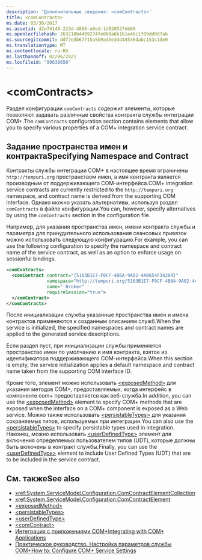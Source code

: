 ```yaml
---
description: 'Дополнительные сведения: <comContracts>'
title: <comContracts>
ms.date: 03/30/2017
ms.assetid: 42e74148-223d-4888-a8ed-1d928527eb09
ms.openlocfilehash: 263210b4499274fe009a6b1b1e46c1f09dd007ab
ms.sourcegitcommit: ddf7edb67715a5b9a45e3dd44536dabc153c1de0
ms.translationtype: MT
ms.contentlocale: ru-RU
ms.lasthandoff: 02/06/2021
ms.locfileid: "99638656"
---
```

# \<comContracts>

<span data-ttu-id="ffa32-102">Раздел конфигурации `comContracts` содержит элементы, которые позволяют задавать различные свойства контракта службы интеграции COM+.</span><span class="sxs-lookup"><span data-stu-id="ffa32-102">The `comContracts` configuration section contains elements that allow you to specify various properties of a COM+ integration service contract.</span></span>  
  
## <a name="specifying-namespace-and-contract"></a><span data-ttu-id="ffa32-103">Задание пространства имен и контракта</span><span class="sxs-lookup"><span data-stu-id="ffa32-103">Specifying Namespace and Contract</span></span>  

 <span data-ttu-id="ffa32-104">Контракты службы интеграции COM+ в настоящее время ограничены `http://tempuri.org` пространством имен, а имя контракта является производным от поддерживающего COM-интерфейса.</span><span class="sxs-lookup"><span data-stu-id="ffa32-104">COM+ integration service contracts are currently restricted to the `http://tempuri.org` namespace, and contract name is derived from the supporting COM interface.</span></span> <span data-ttu-id="ffa32-105">Однако можно указать альтернативы, используя раздел `comContracts` в файле конфигурации.</span><span class="sxs-lookup"><span data-stu-id="ffa32-105">You can, however, specify alternatives by using the `comContracts` section in the configuration file.</span></span>  
  
 <span data-ttu-id="ffa32-106">Например, для указания пространства имен, имени контракта службы и параметра для принудительного использования сеансовых привязок можно использовать следующую конфигурацию.</span><span class="sxs-lookup"><span data-stu-id="ffa32-106">For example, you can use the following configuration to specify the namespace and contract name of the service contract, as well as an option to enforce usage on sessionful bindings.</span></span>  
  
```xml  
<comContracts>
  <comContract contract="{5163B1E7-F0CF-4B6A-9A02-4AB654F34284}"
               namespace="http://tempuri.org/5163B1E7-F0CF-4B6A-9A02-4AB654F34284"
               name="_Broker"
               requireSession="true">
  </comContract>
</comContracts>
```  
  
 <span data-ttu-id="ffa32-107">После инициализации службы указанные пространства имен и имена контрактов применяются к созданным описаниям служб.</span><span class="sxs-lookup"><span data-stu-id="ffa32-107">When the service is initialized, the specified namespaces and contract names are applied to the generated service descriptions.</span></span>  
  
 <span data-ttu-id="ffa32-108">Если раздел пуст, при инициализации службы применяется пространство имен по умолчанию и имя контракта, взятое из идентификатора поддерживающего COM-интерфейса.</span><span class="sxs-lookup"><span data-stu-id="ffa32-108">When this section is empty, the service initialization applies a default namespace and contract name taken from the supporting COM interface ID.</span></span>  
  
 <span data-ttu-id="ffa32-109">Кроме того, элемент можно использовать [\<exposedMethod>](exposedmethod.md) для указания методов COM+, предоставляемых, когда интерфейс в компоненте com+ предоставляется как веб-служба.</span><span class="sxs-lookup"><span data-stu-id="ffa32-109">In addition, you can use the [\<exposedMethod>](exposedmethod.md) element to specify COM+ methods that are exposed when the interface on a COM+ component is exposed as a Web service.</span></span> <span data-ttu-id="ffa32-110">Можно также использовать [\<persistableTypes>](persistabletypes.md) для указания сохраняемых типов, используемых при интеграции.</span><span class="sxs-lookup"><span data-stu-id="ffa32-110">You can also use the [\<persistableTypes>](persistabletypes.md) to specify persistable types used in integration.</span></span> <span data-ttu-id="ffa32-111">Наконец, можно использовать [\<userDefinedType>](userdefinedtype.md) элемент для включения определяемых пользователем типов (UDT), которые должны быть включены в контракт службы.</span><span class="sxs-lookup"><span data-stu-id="ffa32-111">Finally, you can use the [\<userDefinedType>](userdefinedtype.md) element to include User Defined Types (UDT) that are to be included in the service contract.</span></span>  
  
## <a name="see-also"></a><span data-ttu-id="ffa32-112">См. также</span><span class="sxs-lookup"><span data-stu-id="ffa32-112">See also</span></span>

- <xref:System.ServiceModel.Configuration.ComContractElementCollection>
- <xref:System.ServiceModel.Configuration.ComContractElement>
- [\<exposedMethod>](exposedmethod.md)
- [\<persistableTypes>](persistabletypes.md)
- [\<userDefinedType>](userdefinedtype.md)
- [\<comContract>](comcontract.md)
- [<span data-ttu-id="ffa32-113">Интеграция с приложениями COM+</span><span class="sxs-lookup"><span data-stu-id="ffa32-113">Integrating with COM+ Applications</span></span>](../../../wcf/feature-details/integrating-with-com-plus-applications.md)
- [<span data-ttu-id="ffa32-114">Практическое руководство. Настройка параметров службы COM+</span><span class="sxs-lookup"><span data-stu-id="ffa32-114">How to: Configure COM+ Service Settings</span></span>](../../../wcf/feature-details/how-to-configure-com-service-settings.md)
